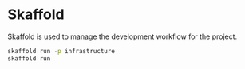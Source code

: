 # Skaffold

Skaffold is used to manage the development workflow for the project.

```bash
skaffold run -p infrastructure
skaffold run
```